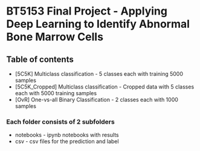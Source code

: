 # BT5153 Final Project - Applying Deep Learning to Identify Abnormal Bone Marrow Cells

## Table of contents
* [5C5K] Multiclass classification - 5 classes each with training 5000 samples
* [5C5K_Cropped] Multiclass classification - Cropped data with 5 classes each with 5000 training samples
* [OvR] One-vs-all Binary Classification - 2 classes each with 1000 samples
	
### Each folder consists of 2 subfolders
* notebooks - ipynb notebooks with results
* csv - csv files for the prediction and label
